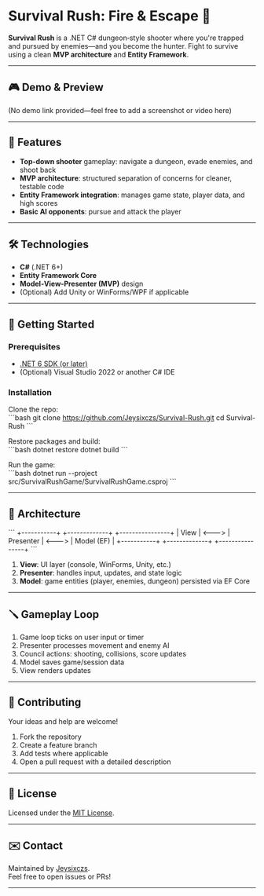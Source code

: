 # Survival Rush: Fire & Escape 🚀

**Survival Rush** is a .NET C# dungeon‑style shooter where you're trapped and pursued by enemies—and you become the hunter. Fight to survive using a clean **MVP architecture** and **Entity Framework**.

---

## 🎮 Demo & Preview

(No demo link provided—feel free to add a screenshot or video here)

---

## 🧩 Features

- **Top-down shooter** gameplay: navigate a dungeon, evade enemies, and shoot back  
- **MVP architecture**: structured separation of concerns for cleaner, testable code  
- **Entity Framework integration**: manages game state, player data, and high scores  
- **Basic AI opponents**: pursue and attack the player

---

## 🛠️ Technologies

- **C#** (.NET 6+)
- **Entity Framework Core**
- **Model‑View‑Presenter (MVP)** design  
- (Optional) Add Unity or WinForms/WPF if applicable

---

## 🚀 Getting Started

### Prerequisites  
- [.NET 6 SDK (or later)](https://dotnet.microsoft.com/download)  
- (Optional) Visual Studio 2022 or another C# IDE

### Installation

Clone the repo:  
\`\`\`bash
git clone https://github.com/Jeysixczs/Survival-Rush.git
cd Survival-Rush
\`\`\`

Restore packages and build:  
\`\`\`bash
dotnet restore
dotnet build
\`\`\`

Run the game:  
\`\`\`bash
dotnet run --project src/SurvivalRushGame/SurvivalRushGame.csproj
\`\`\`

---

## 🧠 Architecture

\`\`\`
+-----------+       +-------------+        +----------------+
|   View    | <---> | Presenter   | <--->  |   Model (EF)   |
+-----------+       +-------------+        +----------------+
\`\`\`

1. **View**: UI layer (console, WinForms, Unity, etc.)  
2. **Presenter**: handles input, updates, and state logic  
3. **Model**: game entities (player, enemies, dungeon) persisted via EF Core

---

## 🪛 Gameplay Loop

1. Game loop ticks on user input or timer  
2. Presenter processes movement and enemy AI  
3. Council actions: shooting, collisions, score updates  
4. Model saves game/session data  
5. View renders updates

---

## 🔧 Contributing

Your ideas and help are welcome!

1. Fork the repository  
2. Create a feature branch  
3. Add tests where applicable  
4. Open a pull request with a detailed description

---

## 📄 License

Licensed under the [MIT License](LICENSE).

---

## ✉️ Contact

Maintained by [Jeysixczs](https://github.com/Jeysixczs).  
Feel free to open issues or PRs!

---

